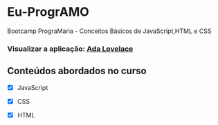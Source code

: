 # Eu-ProgrAMO
Bootcamp PrograMaria - Conceitos Básicos de JavaScript,HTML e CSS  

### Visualizar a aplicação: [Ada Lovelace](https://siteada.daniellebarros.repl.co/)

## Conteúdos abordados no curso
 - [x]  JavaScript
 - [x]  CSS
 - [x]  HTML
 
